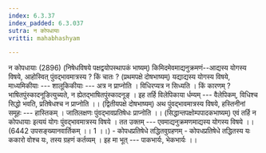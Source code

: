 ```yaml
---
index: 6.3.37
index_padded: 6.3.037
sutra: न कोपधायाः
vritti: mahabhashyam

---
```

 न कोपधायाः (2896) (निषेधविषये पक्षद्वयोपस्थापकं भाष्यम्) किमिदमेवमाद्यनुक्रमणं--आद्यस्य योगस्य विषये, आहोस्वित् पुंवद्भावमात्रस्य ? किं चातः ? (प्रथमपक्षे दोषभाष्यम्) यद्याद्यस्य योगस्य विषये, माध्यमिकीयाः --- शालूकिकीयाः --- अत्र न प्राप्नोति । विधिरप्यत्र न सिध्यति । किं कारणम् ? भाषितपुंस्कादनूङित्युच्यते, न ह्येतद्भाषितपुंस्कादनूङ् । इह तर्हि विलेपिकाया र्धम्यम् --- वैलेपिकम्, विधिश्च सिद्धो भवति, प्रतिषेधश्च न प्राप्नोति ।। (द्वितीयपक्षे दोषभाष्यम्) अथ पुंवद्भावमात्रस्य विषये, हस्तिनीनां समूहः --- हास्तिकम् । जातिलक्षणः पुंवद्भावप्रतिषेधः प्राप्नोति ।। (सिद्धान्तपक्षोम्पपादकभाष्यम्) एवं तर्हि न कोपधायाः इत्ययं योगः पुंवद्भावमात्रस्य विषये । तत उक्तम् --- एवमाद्यनुक्रमणमाद्यस्य योगस्य विषये ।। (6442 उपसङ्ख्यानवार्तिकम् ।। 1 ।।) - कोपधप्रतिषेधे तद्धितवुग्रहणम् - कोपधप्रतिषेधे तद्धितस्य यः ककारो वोश्च यः, तस्य ग्रहणं कर्तव्यम् । इह मा भूत् --- पाकभार्यः, भेकभार्यः ।। 